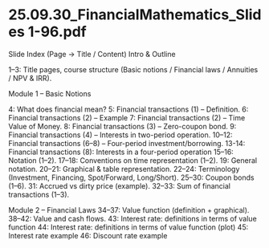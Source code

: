 # 25.09.30_FinancialMathematics_Slides 1-96.pdf

Slide Index (Page → Title / Content)
Intro & Outline

1–3: Title pages, course structure (Basic notions / Financial laws / Annuities / NPV & IRR).

Module 1 – Basic Notions

4: What does financial mean?
5: Financial transactions (1) – Definition.
6: Financial transactions (2) – Example
7: Financial transactions (2) – Time Value of Money.
8: Financial transactions (3) – Zero-coupon bond.
9: Financial transactions (4) – Interests in two-period operation.
10–12: Financial transactions (6–8) – Four-period investment/borrowing.
13-14: Financial transactions (8): Interests in a four-period operation
15–16: Notation (1–2).
17–18: Conventions on time representation (1–2).
19: General notation.
20–21: Graphical & table representation.
22–24: Terminology (Investment, Financing, Spot/Forward, Long/Short).
25–30: Coupon bonds (1–6).
31: Accrued vs dirty price (example).
32–33: Sum of financial transactions (1–3).

Module 2 – Financial Laws
34–37: Value function (definition + graphical).
38–42: Value and cash flows.
43: Interest rate: definitions in terms of value function
44: Interest rate: definitions in terms of value function (plot)
45: Interest rate example
46: Discount rate example